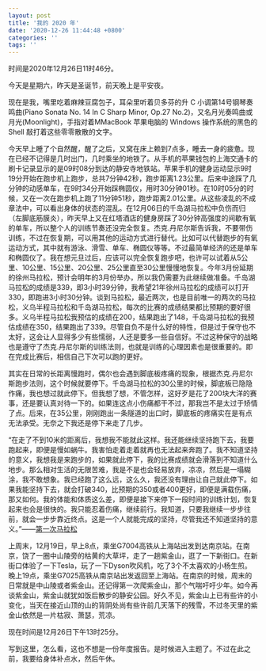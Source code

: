 ```yaml
---
layout: post
title: '我的 2020 年'
date: '2020-12-26 11:44:48 +0800'
categories: ''
tags: ''
---
```


时间是2020年12月26日11时46分。

今天是星期六，昨天是圣诞节，前天晚上是平安夜。

现在是我，嘴里吃着麻辣豆腐包子，耳朵里听着贝多芬的升 C 小调第14号钢琴奏鸣曲(Piano Sonata No. 14 In C Sharp Minor, Op.27 No.2)，又名月光奏鸣曲或月光(Moonlight)，手指对着MMacBook 苹果电脑的 Windows 操作系统的黑色的 Shell 敲打着这些零零散散的文字。

今天早上睡了个自然醒，醒了之后，又窝在床上赖到7点多，睡去一身的疲惫。现在已经不记得是几时出门，几时乘坐的地铁了。从手机的苹果钱包的上海交通卡的刷卡记录显示的是09时08分到达的静安寺地铁站。苹果手机的健身运动显示9时19分开始在跑步机上跑步，总共7分钟42秒，跑步距离1.23公里。后来中途踩了几分钟的动感单车，在9时34分开始踩椭圆仪，用时30分钟01秒。在10时05分的时候，又在一次在跑步机上跑了11分钟51秒，跑步距离2.01公里。从这些凌乱的不成章法中，可以看出身体的状态的混乱。在12月06日的千岛湖马拉松中负伤而归（左脚底筋膜炎），昨天早上又在红塔酒店的健身房踩了30分钟高强度的间歇有氧的单车，所以整个人的训练节奏还没完全恢复。杰克.丹尼尔斯告诉我，不要带伤训练，不过在恢复期，可以用其他的运动方式进行替代。比如可以代替跑步的有氧运动方式，其中就有游泳、滑雪、单车、椭圆仪等等。不过最简单经济的还是单车和椭圆仪了。我在想元旦过后，应该可以完全恢复跑步吧，也许可以试着从5公里、10公里、15公里、20公里、25公里直至30公里慢慢地恢复。今年3月份延期的徐州马拉松，预计会明年的3月份举办，所以我仍需要为此继续做准备。千岛湖马拉松的成绩是339，即3小时39分钟，我希望21年徐州马拉松的成绩可以打开330，即跑进3小时30分钟。谈到马拉松，最近两次，也是目前唯一的两次的马拉松，义乌半程马拉松和千岛湖马拉松，每次的比赛的成绩结果都比预期的要好很多。义乌半程马拉松我预估的成绩在200，结果跑出了148，千岛湖马拉松的我预估成绩在350，结果跑出了339。尽管自负不是什么好的特性，但是过于保守也不太好，这会让人显得多少有些懦弱，人还是要多一些自信好。不过这种保守的战略也是遵守了杰克.丹尼尔斯的训练法则，也就是训练的心理因素也是很重要的。即在完成比赛后，相信自己下次可以跑的更好。

其实在日常的长距离慢跑时，偶尔也会遇到脚底板疼痛的现象，根据杰克.丹尼尔斯跑步法则，这个时候就要停下。千岛湖马拉松的30公里的时候，脚底板已隐隐作痛，我也想过就此停下。但我想了想，不管怎样，这好歹是花了200块大洋的赛事，还是要认真对待一下的。如果连这点小伤痛都干不过，那我岂不是太过于矫情了点。后来，在35公里，刚刚跑出一条隧道的出口时，脚底板的疼痛实在是有点无法承受。无奈之下我还是停下来走了几步。

“在走了不到10米的距离后，我想我不能就此这样。我还能继续坚持跑下去，我要跑起来，即便是慢如蜗牛。我害怕走着走着就再也无法起来奔跑了。我不知道坚持的意义，我想我是来跑步的，如果就此停下，我的比赛成绩就会滑落到不知道什么地步。那么相对生活的无限苦难，我是不是也会轻易放弃，凉凉，然后是一塌糊涂，我不敢想象。我已经跑了这么远，这么久，我还没有理由让自己就此停下。如果我能坚持下去，就会打破340，比预期的350或者400更好，即便是满载伤痛，那又如何。我的体能和体质这么差，即便是接下来停下一段时间的训练计划，恢复起来也会是很快的。我只能忍着伤痛，继续前行。我知道，只要我继续一步步往前，就会一步步靠近终点。这是一个人就能完成的坚持，尽管我还不知道坚持的意义。”——[第一次马拉松](/posts/第一次马拉松/)


上周末，12月19日，早上8点，乘坐G7004高铁从上海站出发到达南京站。在南京，饶了一圈中山陵旁的枯黄的大草坪，走了一趟紫金山，逛了一下新街口。在新街口体验了一下Tesla，玩了一下Dyson吹风机，吃了3个不太喜欢的小杨生煎。晚上19点，乘坐G7025高铁从南京站出发返回至上海站。在南京的时候，周末的日常就是中山陵或者紫金山。还记得第一次爬紫金山，那个气喘吁吁少年。如今再谈紫金山，紫金山就犹如饭后散步的静安公园。好久不见，紫金山上已有些许的小变化，当天在接近山顶的山的背阴处尚有些许前几天落下的残雪，不过冬天里的紫金山依然是一片枯寂、萧瑟，荒凉。

现在时间是12月26日下午13时25分。

写到这里，怎么看，这也不想是一份年度报告。是时候进入主题了。不过在此之前，我要给身体补点水，然后午休。

